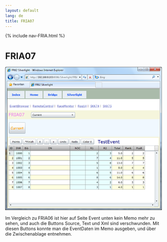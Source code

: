```yaml
---
layout: default
lang: de
title: FRIA07
---
```


{% include nav-FRIA.html %}

# FRIA07

![FRIA07 screenshot](../images/FRIA07.png)

Im Vergleich zu FRIA06 ist hier auf Seite Event unten kein Memo mehr zu sehen,
und auch die Buttons Source, Text und Xml sind verschwunden.
Mit diesen Buttons konnte man die EventDaten im Memo ausgeben,
und über die Zwischenablage entnehmen.